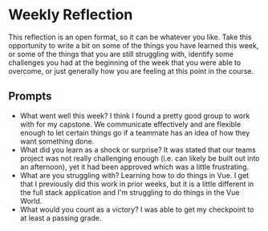 # Weekly Reflection

This reflection is an open format, so it can be whatever you like. Take this opportunity to write a bit on some of the things you have learned this week, or some of the things that you are still struggling with, identify some challenges you had at the beginning of the week that you were able to overcome, or just generally how you are feeling at this point in the course.

## Prompts

-   What went well this week?
    I think I found a pretty good group to work with for my capstone. We communicate effectively and are flexible enough to let certain things go if a teammate has an idea of how they want something done.
-   What did you learn as a shock or surprise?
    It was stated that our teams project was not really challenging enough (i.e. can likely be built out into an afternoon), yet it had been approved which was a little frustrating.
-   What are you struggling with?
    Learning how to do things in Vue. I get that I previously did this work in prior weeks, but it is a little different in the full stack application and I'm struggling to do things in the Vue World.
-   What would you count as a victory?
    I was able to get my checkpoint to at least a passing grade.
